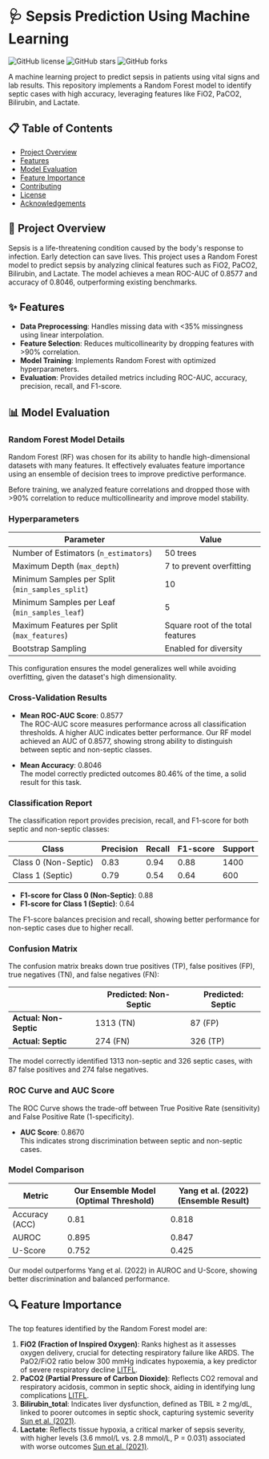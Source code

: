 # 🩺 Sepsis Prediction Using Machine Learning

![GitHub license](https://img.shields.io/badge/license-MIT-blue.svg)
![GitHub stars](https://img.shields.io/github/stars/your-username/sepsis-prediction?style=social)
![GitHub forks](https://img.shields.io/github/forks/your-username/sepsis-prediction?style=social)

A machine learning project to predict sepsis in patients using vital signs and lab results. This repository implements a Random Forest model to identify septic cases with high accuracy, leveraging features like FiO2, PaCO2, Bilirubin, and Lactate.

## 📋 Table of Contents
- [Project Overview](#project-overview)
- [Features](#features)
- [Model Evaluation](#model-evaluation)
- [Feature Importance](#feature-importance)
- [Contributing](#contributing)
- [License](#license)
- [Acknowledgements](#acknowledgements)

## 🌟 Project Overview
Sepsis is a life-threatening condition caused by the body's response to infection. Early detection can save lives. This project uses a Random Forest model to predict sepsis by analyzing clinical features such as FiO2, PaCO2, Bilirubin, and Lactate. The model achieves a mean ROC-AUC of 0.8577 and accuracy of 0.8046, outperforming existing benchmarks.

## ✨ Features
- **Data Preprocessing**: Handles missing data with <35% missingness using linear interpolation.
- **Feature Selection**: Reduces multicollinearity by dropping features with >90% correlation.
- **Model Training**: Implements Random Forest with optimized hyperparameters.
- **Evaluation**: Provides detailed metrics including ROC-AUC, accuracy, precision, recall, and F1-score.

## 📊 Model Evaluation

### Random Forest Model Details
Random Forest (RF) was chosen for its ability to handle high-dimensional datasets with many features. It effectively evaluates feature importance using an ensemble of decision trees to improve predictive performance.

Before training, we analyzed feature correlations and dropped those with >90% correlation to reduce multicollinearity and improve model stability.

### Hyperparameters
| Parameter                          | Value                         |
|------------------------------------|-------------------------------|
| Number of Estimators (`n_estimators`) | 50 trees                     |
| Maximum Depth (`max_depth`)        | 7 to prevent overfitting      |
| Minimum Samples per Split (`min_samples_split`) | 10                |
| Minimum Samples per Leaf (`min_samples_leaf`) | 5                  |
| Maximum Features per Split (`max_features`) | Square root of the total features |
| Bootstrap Sampling                 | Enabled for diversity         |

This configuration ensures the model generalizes well while avoiding overfitting, given the dataset's high dimensionality.

### Cross-Validation Results
- **Mean ROC-AUC Score**: 0.8577  
  The ROC-AUC score measures performance across all classification thresholds. A higher AUC indicates better performance. Our RF model achieved an AUC of 0.8577, showing strong ability to distinguish between septic and non-septic classes.

- **Mean Accuracy**: 0.8046  
  The model correctly predicted outcomes 80.46% of the time, a solid result for this task.

### Classification Report
The classification report provides precision, recall, and F1-score for both septic and non-septic classes:

| Class              | Precision | Recall | F1-score | Support |
|--------------------|-----------|--------|----------|---------|
| Class 0 (Non-Septic) | 0.83      | 0.94   | 0.88     | 1400    |
| Class 1 (Septic)   | 0.79      | 0.54   | 0.64     | 600     |

- **F1-score for Class 0 (Non-Septic)**: 0.88
- **F1-score for Class 1 (Septic)**: 0.64

The F1-score balances precision and recall, showing better performance for non-septic cases due to higher recall.

### Confusion Matrix
The confusion matrix breaks down true positives (TP), false positives (FP), true negatives (TN), and false negatives (FN):

|                    | Predicted: Non-Septic | Predicted: Septic |
|--------------------|-----------------------|-------------------|
| **Actual: Non-Septic** | 1313 (TN)            | 87 (FP)          |
| **Actual: Septic**     | 274 (FN)             | 326 (TP)         |

The model correctly identified 1313 non-septic and 326 septic cases, with 87 false positives and 274 false negatives.

### ROC Curve and AUC Score
The ROC Curve shows the trade-off between True Positive Rate (sensitivity) and False Positive Rate (1-specificity).

- **AUC Score**: 0.8670  
This indicates strong discrimination between septic and non-septic cases.

### Model Comparison
| Metric          | Our Ensemble Model (Optimal Threshold) | Yang et al. (2022) (Ensemble Result) |
|-----------------|----------------------------------------|--------------------------------------|
| Accuracy (ACC)  | 0.81                                   | 0.818                                |
| AUROC           | 0.895                                  | 0.847                                |
| U-Score         | 0.752                                  | 0.425                                |

Our model outperforms Yang et al. (2022) in AUROC and U-Score, showing better discrimination and balanced performance.

## 🔍 Feature Importance
The top features identified by the Random Forest model are:

1. **FiO2 (Fraction of Inspired Oxygen)**: Ranks highest as it assesses oxygen delivery, crucial for detecting respiratory failure like ARDS. The PaO2/FiO2 ratio below 300 mmHg indicates hypoxemia, a key predictor of severe respiratory decline [LITFL](https://litfl.com).
2. **PaCO2 (Partial Pressure of Carbon Dioxide)**: Reflects CO2 removal and respiratory acidosis, common in septic shock, aiding in identifying lung complications [LITFL](https://litfl.com).
3. **Bilirubin_total**: Indicates liver dysfunction, defined as TBIL ≥ 2 mg/dL, linked to poorer outcomes in septic shock, capturing systemic severity [Sun et al. (2021)](https://www.ncbi.nlm.nih.gov/pmc/articles/PMC7970876/).
4. **Lactate**: Reflects tissue hypoxia, a critical marker of sepsis severity, with higher levels (3.6 mmol/L vs. 2.8 mmol/L, P = 0.031) associated with worse outcomes [Sun et al. (2021)](https://www.ncbi.nlm.nih.gov/pmc/articles/PMC7970876/).

